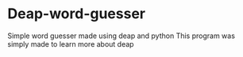 # Deap-word-guesser
Simple word guesser made using deap and python
This program was simply made to learn more about deap
